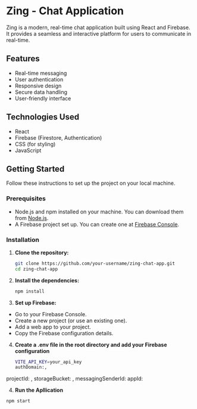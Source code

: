 # Zing - Chat Application

Zing is a modern, real-time chat application built using React and Firebase. It provides a seamless and interactive platform for users to communicate in real-time.

## Features

- Real-time messaging
- User authentication
- Responsive design
- Secure data handling
- User-friendly interface

## Technologies Used

- React
- Firebase (Firestore, Authentication)
- CSS (for styling)
- JavaScript

## Getting Started

Follow these instructions to set up the project on your local machine.

### Prerequisites

- Node.js and npm installed on your machine. You can download them from [Node.js](https://nodejs.org/).
- A Firebase project set up. You can create one at [Firebase Console](https://console.firebase.google.com/).

### Installation

1. **Clone the repository:**

   ```bash
   git clone https://github.com/your-username/zing-chat-app.git
   cd zing-chat-app
   
2. **Install the dependencies:**

   ```bash
   npm install

3. **Set up Firebase:**

- Go to your Firebase Console.
- Create a new project (or use an existing one).
- Add a web app to your project.
- Copy the Firebase configuration details.

4. **Create a .env file in the root directory and add your Firebase configuration**
   ```bash
   VITE_API_KEY=your_api_key
   authDomain:,
  projectId: ,
  storageBucket: ,
  messagingSenderId:
  appId: 


  
4. **Run the Apllication**
  ```bash
  npm start

